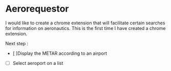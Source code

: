 # Aerorequestor

I would like to create a chrome extension that will facilitate certain searches for information on aeronautics.
This is the first time I have created a chrome extension.

Next step :
- [ ]Display the METAR according to an airport
- [ ] Select aeroport on a list
